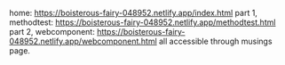 home: https://boisterous-fairy-048952.netlify.app/index.html
part 1, methodtest: https://boisterous-fairy-048952.netlify.app/methodtest.html
part 2, webcomponent: https://boisterous-fairy-048952.netlify.app/webcomponent.html
all accessible through musings page.